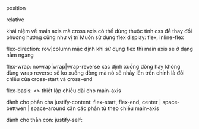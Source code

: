 <!-- 1. fixed --> position
relative 
<!-- absolute - lấy có vị trí từ element mẹ   -->
<!-- 2.kĩ thuật xây dựng layout -->
khái niệm về main axis mà cross  axis 
có thể dùng thuộc tính css để thay đổi phương hướng cũng như vị trí
Muốn sử dụng flex 
display: flex, inline-flex

flex-direction: row|column
mặc định khi sử dụng flex thì main axis se ở dạng nằm ngang

flex-wrap: nowrap|wrap|wrap-reverse
xác định xuống dòng hay không
dùng wrap reverse sẽ ko xuống dòng mà nó sẽ nhảy lên trên
chính là đổi chiều của cross-start và cross-end

flex-basis: <>
thiết lập chiều dài cho main-axis

dành cho phần cha
justify-content: flex-start, flex-end, center | space-bettwen | space-around 
căn các phần tử theo chiều main-axis

dành cho thằn con:
justify-self:

